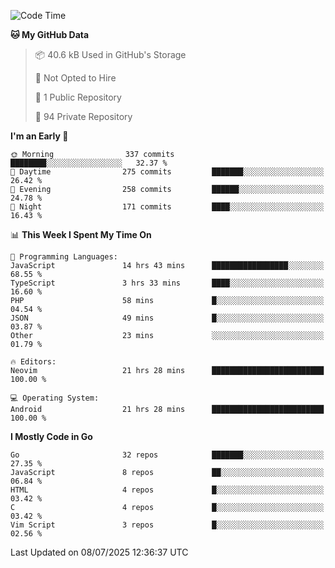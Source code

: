 
<!--START_SECTION:waka-->
![Code Time](http://img.shields.io/badge/Code%20Time-6%2C069%20hrs%2011%20mins-blue)

**🐱 My GitHub Data** 

> 📦 40.6 kB Used in GitHub's Storage 
 > 
> 🚫 Not Opted to Hire
 > 
> 📜 1 Public Repository 
 > 
> 🔑 94 Private Repository 
 > 
**I'm an Early 🐤** 

```text
🌞 Morning                337 commits         ████████░░░░░░░░░░░░░░░░░   32.37 % 
🌆 Daytime                275 commits         ███████░░░░░░░░░░░░░░░░░░   26.42 % 
🌃 Evening                258 commits         ██████░░░░░░░░░░░░░░░░░░░   24.78 % 
🌙 Night                  171 commits         ████░░░░░░░░░░░░░░░░░░░░░   16.43 % 
```


📊 **This Week I Spent My Time On** 

```text
💬 Programming Languages: 
JavaScript               14 hrs 43 mins      █████████████████░░░░░░░░   68.55 % 
TypeScript               3 hrs 33 mins       ████░░░░░░░░░░░░░░░░░░░░░   16.60 % 
PHP                      58 mins             █░░░░░░░░░░░░░░░░░░░░░░░░   04.54 % 
JSON                     49 mins             █░░░░░░░░░░░░░░░░░░░░░░░░   03.87 % 
Other                    23 mins             ░░░░░░░░░░░░░░░░░░░░░░░░░   01.79 % 

🔥 Editors: 
Neovim                   21 hrs 28 mins      █████████████████████████   100.00 % 

💻 Operating System: 
Android                  21 hrs 28 mins      █████████████████████████   100.00 % 
```

**I Mostly Code in Go** 

```text
Go                       32 repos            ███████░░░░░░░░░░░░░░░░░░   27.35 % 
JavaScript               8 repos             ██░░░░░░░░░░░░░░░░░░░░░░░   06.84 % 
HTML                     4 repos             █░░░░░░░░░░░░░░░░░░░░░░░░   03.42 % 
C                        4 repos             █░░░░░░░░░░░░░░░░░░░░░░░░   03.42 % 
Vim Script               3 repos             █░░░░░░░░░░░░░░░░░░░░░░░░   02.56 % 
```




 Last Updated on 08/07/2025 12:36:37 UTC
<!--END_SECTION:waka-->
